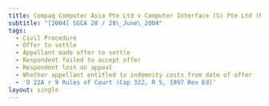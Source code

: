 ```yaml
---
title: Compaq Computer Asia Pte Ltd v Computer Interface (S) Pte Ltd (No 2)
subtitle: "[2004] SGCA 28 / 28\_June\_2004"
tags:
  - Civil Procedure
  - Offer to settle
  - Appellant made offer to settle
  - Respondent failed to accept offer
  - Respondent lost on appeal
  - Whether appellant entitled to indemnity costs from date of offer
  - 'O 22A r 9 Rules of Court (Cap 322, R 5, 1997 Rev Ed)'
layout: single
---
```


